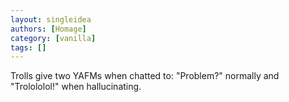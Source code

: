 ```yaml
---
layout: singleidea
authors: [Homage]
category: [vanilla]
tags: []
---
```

Trolls give two YAFMs when chatted to: "Problem?" normally and "Trolololol!" when hallucinating.

